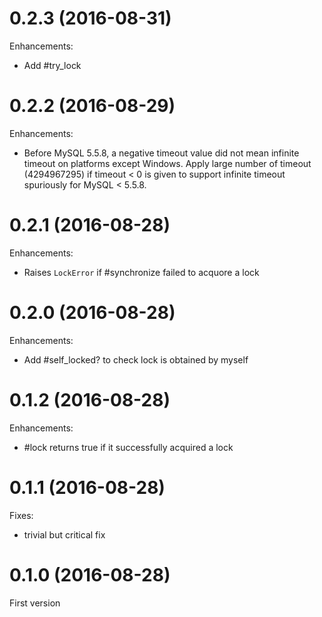 # 0.2.3 (2016-08-31)

Enhancements:

* Add #try_lock

# 0.2.2 (2016-08-29)

Enhancements:

* Before MySQL 5.5.8, a negative timeout value did not mean infinite timeout on platforms except Windows. Apply large number of timeout (4294967295) if timeout < 0 is given to support infinite timeout spuriously for MySQL < 5.5.8.

# 0.2.1 (2016-08-28)

Enhancements:

* Raises `LockError` if #synchronize failed to acquore a lock

# 0.2.0 (2016-08-28)

Enhancements:

* Add #self_locked? to check lock is obtained by myself

# 0.1.2 (2016-08-28)

Enhancements:

* #lock returns true if it successfully acquired a lock

# 0.1.1 (2016-08-28)

Fixes:

* trivial but critical fix

# 0.1.0 (2016-08-28)

First version

